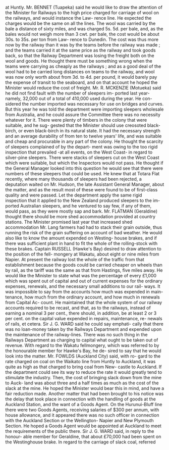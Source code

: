 at Huntly. Mr. BENNET (Tuapeka) said he would like to draw the attention of the Minister for Railways to the high price charged for carriage of wool on the railways, and would instance the Law- rence line. He expected the charges would be the same on all the lines. The wool was carried by the bale a distance of sixty miles, and was charged 5s. 5d. per bale, and, as the bales would not weigh more than 3 cwt. per bale, the cost would be about 30s. to 35s. per ton from Law- rence to Dunedin. The cost was thus more now by the railway than it was by the teams before the railway was made ; and the teams carried it at the same price as the railway and took goods back, so that the Railway Department was losing the freight both on the wool and goods. He thought there must be something wrong when the teams were carrying as cheaply as the railways ; and as a good deal of the wool had to be carried long distances on teams to the railway, and wool was now only worth about from 3d. to 4d. per pound, it would barely pay the expense of transit to the seaboard, and on that account he hoped the Minister would reduce the cost of freight. Mr. R. MCKENZIE (Motueka) said he did not find fault with the number of sleepers im- ported last year-namely, 32,000 out of a total of 410,000 used during the year. He con- sidered the number imported was necessary for use on bridges and curves. But this year he was told the department were importing sleepers wholesale from Australia, and he could assure the Committee there was no necessity whatever for it. There were plenty of timbers in the colony that were suitable, and he sug- gested that the Minister should use creosoted black-birch, or even black-birch in its natural state. It had the necessary strength and an average durability of from ten to twelve years' life, and was suitable and cheap and procurable in any part of the colony. He thought the scarcity of sleepers complained of by the depart- ment was owing to the too rigid inspection that prevailed -at all events, on the West Coast- in regard to silver-pine sleepers. There were stacks of sleepers cut on the West Coast which were suitable, but which the Inspectors would not pass. He thought if the General Manager looked into this question he would see that there were numbers of these sleepers that could be used. He knew that at Totara Flat recently, where many thousands of sleepers had been rejected, a deputation waited on Mr. Hudson, the late Assistant General Manager, about the matter, and as the result most of these were found to be of first-class quality and were passed. Let the department apply the same rigid inspection that it applied to the New Zealand produced sleepers to the im- ported Australian sleepers, and he ventured to say few, if any of them, would pass, as they were mostly sap and bark. Mr. FLATMAN (Geraldine) thought there should be more shed accommodation provided at country stations. The Minister promised last year that increased shed accommodation Mr. Lang farmers had had to stack their grain outside, thus running the risk of the grain suffering on account of bad weather. He would also like to know the amount expended on Westing- house brakes, and if there was sufficient plant in hand to fit the whole of the rolling-stock <!-- PageHeader="1" --> with these brakes. Captain RUSSELL (Hawke's Bay) desired to draw attention to the position of the fell- mongery at Wakatu, about eight or nine miles from Napier. At present the railway lost the whole of the traffic from that establishment because the goods could be carried cheaper on wheels than by rail, as the tariff was the same as that from Hastings, five miles away. He would like the Minister to state what was the percentage of every £1,000 which was spent out of capital and out of current expenses for the ordinary expenses, renewals, and the necessary small additions to our rail- ways. It was impossible to say from the accounts how much was expended in main- tenance, how much from the ordinary account, and how much in renewals from Capital Ac- count. He maintained that the whole system of our railway accounts required to be recast, and that, as to the railways, instead of earning a nominal 3 per cent., there should, in addition, be at least 2 or 3 per cent. on the capital value expended in repairs, maintenance, re- newals of rails, et cetera. Sir J. G. WARD said he could say emphati- cally that there was no loan-money taken by the Railways Department and expended upon the maintenance of the railway-lines. There was no such thing in the Railways Department as charging to capital what ought to be taken out of revenue. With regard to the Wakatu fellmongery, which was referred to by the honourable member for Hawke's Bay, he de- sired to say that he would look into the matter. Mr. FOWLDS (Auckland City) said, with ro- gard to the rate charged on coal on the Waikato line from Huntly to Auckland, it was quite as high as that charged to bring coal from New- castle to Auckland. If the department could see its way to reduce the rate it would greatly tend to stimulate the industry. Then, the cost of bringing slack down from the mine to Auck- land was about three and a half times as much as the cost of the slack at the mine. He hoped the Minister would bear this in mind, and have a fair reduction made. Another matter that had been brought to his notice was the delay that took place in connection with the handling of goods at the Auckland Station, and the want of a Goods Agent. On the Hurunui-Bluff line there were two Goods Agents, receiving salaries of $300 per annum, with house allowance, and it appeared there was no such officer in connection with the Auckland Section or the Wellington- Napier and New Plymouth Section. He hoped a Goods Agent would be appointed at Auckland to meet the requirements of the public there. Sir J. G. WARD said, in reply to the honour- able member for Geraldine, that about £70,000 had been spent on the Westinghouse brake. In regard to the carriage of slack coal, referred 